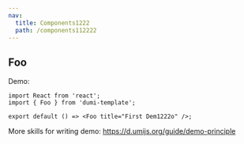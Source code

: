 ```yaml
---
nav:
  title: Components1222
  path: /components112222
---
```


## Foo

Demo:

```tsx
import React from 'react';
import { Foo } from 'dumi-template';

export default () => <Foo title="First Dem1222o" />;
```

More skills for writing demo: https://d.umijs.org/guide/demo-principle
